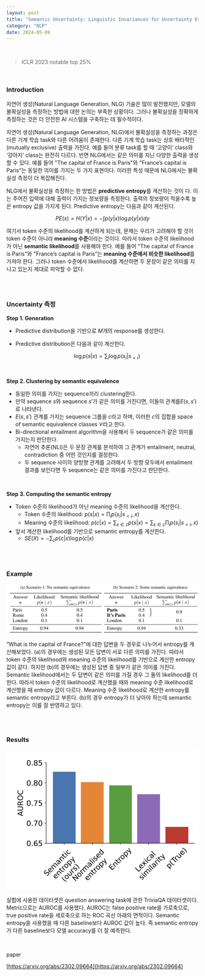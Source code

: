 ```yaml
---
layout: post
title: "Semantic Uncertainty: Linguistic Invariances for Uncertainty Estimation in Natural Language Generation"
category: "NLP"
date: 2024-05-09
--- 
```



<br>


> ICLR 2023 notable top 25%

<br>


### Introduction

자연어 생성(Natural Language Generation, NLG) 기술은 많이 발전했지만, 모델의 불확실성을 측정하는 방법에 대한 논의는 부족한 상황이다. 그러나 불확실성을 정확하게 측정하는 것은 더 안전한 AI 시스템을 구축하는 데 필수적이다.

자연어 생성(Natural Language Generation, NLG)에서 불확실성을 측정하는 과정은 다른 기계 학습 task와 다른 어려움이 존재한다. 다른 기계 학습 task는 상호 배타적인(mutually exclusive) 출력을 가진다. 예를 들어 분류 task를 할 때 ‘고양이’ class와 ‘강아지’ class는 완전히 다르다. 반면 NLG에서는 같은 의미를 지닌 다양한 출력을 생성할 수 있다. 예를 들어 "The capital of France is Paris"와 "France’s capital is Paris”는 동일한 의미를 가지는 두 가지 표현이다. 이러한 특성 때문에 NLG에서는 불확실성 측정이 더 복잡해진다.

NLG에서 불확실성을 측정하는 한 방법은 **predictive entropy**를 계산하는 것이 다. 이는 주어진 입력에 대해 출력이 가지는 정보량을 측정한다. 출력의 정보량이 적을수록 높은 entropy 값을 가지게 된다. Predictive entropy는 다음과 같이 계산된다.

$$
PE(x) = H(Y \vert x) = -\int p(y \vert x) \log{p(y \vert x)} dy
$$

여기서 token 수준의 likelihood를 계산하게 되는데, 문제는 우리가 고려해야 할 것이 token 수준이 아니라 **meaning 수준**이라는 것이다. 따라서 token 수준의 likelihood가 아닌 **semantic likelihood**를 사용해야 한다. 예를 들어 "The capital of France is Paris"와 "France’s capital is Paris”는 **meaning 수준에서 비슷한 likelihood**를 가져야 한다. 그러나 token 수준에서 likelihood를 계산하면 두 문장이 같은 의미를 지니고 있는지 제대로 파악할 수 없다.


<br>
<br>

### Uncertainty 측정

**Step 1. Generation**

- Predictive distribution을 기반으로 $M$개의 response를 생성한다.
- Predictive distribution은 다음과 같이 계산한다.
    
    $$
    \log p(s \vert x) = \sum_i \log p(s_i \vert s_{<i})
    $$
    
    
<br>

**Step 2. Clustering by semantic equivalence**

- 동일한 의미를 가지는 sequence끼리 clustering한다.
- 만약 sequence $s$와 sequence $s'$가 같은 의미를 가진다면, 이들의 관계를$E(s, s')$로 나타낸다.
- $E(s, s')$ 관계를 가지는 sequence 그룹을 $c$라고 하며, 이러한 $c$의 집합을 space of semantic equivalence classes $\mathcal{C}$라고 한다.
- Bi-directional entailment algorithm을 사용해서 두 sequence가 같은 의미를 가지는지 판단한다.
    - 자연어 추론(NLI)은 두 문장 관계를 분석하여 그 관계가 entailment, neutral, contradiction 중 어떤 것인지를 결정한다.
    - 두 sequence 사이의 양방향 관계를 고려해서 두 방향 모두에서 entailment 결과를 보인다면 두 sequence는 같은 의미를 가진다고 판단한다.

<br>

**Step 3. Computing the semantic entropy**

- Token 수준의 likelihood가 아닌 meaning 수준의 likelihood을 계산한다.
    - Token 수준의 likelihood: $p(s \vert x) = \prod_i p(s_i \vert s_{<i}, x)$
    - Meaning 수준의 likelihood: $p(c \vert x) = \sum_{s \in c} p(s \vert x) = \sum_{s \in c} \prod_i p(s_i \vert s_{<i}, x)$
- 앞서 계산한 likelihood를 기반으로 semantic entropy를 계산한다.
    - $SE(X) = -\sum_c p(c \vert x) \log p(c \vert x)$


<br>
<br>

### Example

![Untitled](/assets/Semantic%20Uncertainty%20Linguistic%20Invariances%20for%20Un%20a67b0feea27b4e62bf0be4dd55de162d/Untitled.png)

“What is the capital of France?”에 대한 답변을 두 경우로 나누어서 entropy를 계산해보았다. (a)의 경우에는 생성된 모든 답변이 서로 다른 의미를 가진다. 따라서 token 수준의 likelihood와 meaning 수준의 likelihood를 기반으로 계산한 entropy 값이 같다. 하지만 (b)의 경우에는 생성된 답변 중 일부가 같은 의미를 가진다. Semantic likelihood에서는 두 답변이 같은 의미를 가질 경우 그 둘의 likelihood를 더한다. 따라서 token 수준의 likelihood로 계산했을 때와 meaning 수준 likelihood로 계산했을 때 entropy 값이 다르다. Meaning 수준 likelihood로 계산한 entropy를 semantic entropy라고 부른다. (b)의 경우 entropy가 더 낮아야 하는데 semantic entropy는 이를 잘 반영하고 있다.


<br>
<br>

### Results

<img src="/assets/Semantic%20Uncertainty%20Linguistic%20Invariances%20for%20Un%20a67b0feea27b4e62bf0be4dd55de162d/Untitled%201.png" alt="Untitled" class="center-image1">

실험에 사용한 데이터셋은 question answering task에 관한 TriviaQA 데이터셋이다. Metric으로는 AUROC를 사용했다. AUROC는 false positive rate을 가로축으로, true positive rate을 세로축으로 하는 ROC 곡선 아래의 면적이다. Semantic entropy을 사용했을 때 다른 baseline보다 AUROC 값이 높다. 즉 semantic entropy가 다른 baseline보다 모델 accuracy를 더 잘 예측한다.

<br>

paper

[https://arxiv.org/abs/2302.09664](https://arxiv.org/abs/2302.09664)